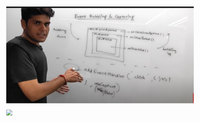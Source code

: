 ![](Screenshot.jpg)

![](https://res.cloudinary.com/practicaldev/image/fetch/s--ruyNSVJc--/c_limit%2Cf_auto%2Cfl_progressive%2Cq_auto%2Cw_880/https://dev-to-uploads.s3.amazonaws.com/i/h4x9s94j81goxrc0kcnd.png)
